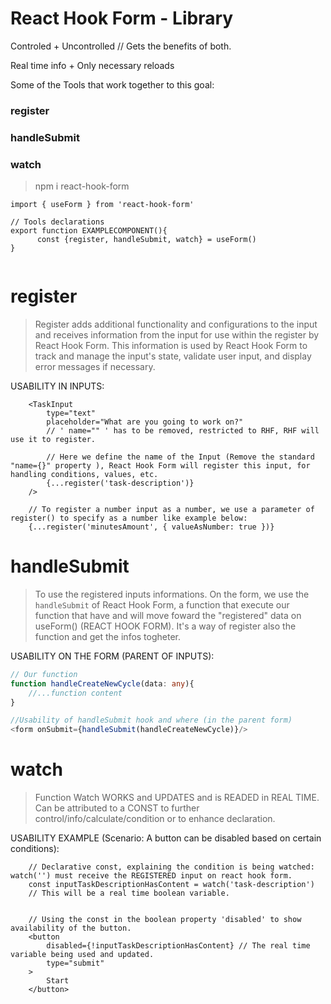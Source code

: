 # React Hook Form - Library

Controled + Uncontrolled 
// Gets the benefits of both.

Real time info + Only necessary reloads

Some of the Tools that work together to this goal:
### register
### handleSubmit
### watch

> npm i react-hook-form

```tsx
import { useForm } from 'react-hook-form'

// Tools declarations
export function EXAMPLECOMPONENT(){
      const {register, handleSubmit, watch} = useForm()
}


```

# register
> Register adds additional functionality and configurations to the input and receives information from the input for use within the register by React Hook Form. This information is used by React Hook Form to track and manage the input's state, validate user input, and display error messages if necessary.


USABILITY IN INPUTS:
```tsx
    <TaskInput
        type="text"
        placeholder="What are you going to work on?"
        // ' name="" ' has to be removed, restricted to RHF, RHF will use it to register.

        // Here we define the name of the Input (Remove the standard "name={}" property ), React Hook Form will register this input, for handling conditions, values, etc.
        {...register('task-description')} 
    />

    // To register a number input as a number, we use a parameter of register() to specify as a number like example below:
    {...register('minutesAmount', { valueAsNumber: true })}
```


# handleSubmit
> To use the registered inputs informations.
> On the form, we use the `handleSubmit` of React Hook Form, a function that execute our function that have and will move foward the "registered" data on useForm() (REACT HOOK FORM).
> It's a way of register also the function and get the infos togheter.

USABILITY ON THE FORM (PARENT OF INPUTS):
```ts
// Our function
function handleCreateNewCycle(data: any){
    //...function content
}

//Usability of handleSubmit hook and where (in the parent form)
<form onSubmit={handleSubmit(handleCreateNewCycle)}/>
```


# watch
> Function Watch WORKS and UPDATES and is READED in REAL TIME.
> Can be attributed to a CONST to further control/info/calculate/condition or to enhance declaration.

USABILITY EXAMPLE (Scenario: A button can be disabled based on certain conditions):

```tsx
    // Declarative const, explaining the condition is being watched: watch('') must receive the REGISTERED input on react hook form.
    const inputTaskDescriptionHasContent = watch('task-description')
    // This will be a real time boolean variable.


    // Using the const in the boolean property 'disabled' to show availability of the button.
    <button
        disabled={!inputTaskDescriptionHasContent} // The real time variable being used and updated.
        type="submit"
    >
        Start
    </button>
```